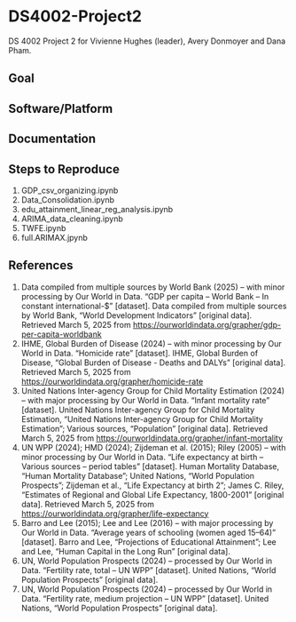 # DS4002-Project2
DS 4002 Project 2 for Vivienne Hughes (leader), Avery Donmoyer and Dana Pham.

## Goal

## Software/Platform

## Documentation

## Steps to Reproduce
1. GDP_csv_organizing.ipynb
2. Data_Consolidation.ipynb
3. edu_attainment_linear_reg_analysis.ipynb
4. ARIMA_data_cleaning.ipynb
5. TWFE.ipynb
6. full.ARIMAX.jpynb

## References
1. Data compiled from multiple sources by World Bank (2025) – with minor processing by Our World in Data. “GDP per capita – World Bank – In constant international-$” [dataset]. Data compiled from multiple sources by World Bank, “World Development Indicators” [original data]. Retrieved March 5, 2025 from https://ourworldindata.org/grapher/gdp-per-capita-worldbank 
2. IHME, Global Burden of Disease (2024) – with minor processing by Our World in Data. “Homicide rate” [dataset]. IHME, Global Burden of Disease, “Global Burden of Disease - Deaths and DALYs” [original data]. Retrieved March 5, 2025 from https://ourworldindata.org/grapher/homicide-rate 
3. United Nations Inter-agency Group for Child Mortality Estimation (2024) – with major processing by Our World in Data. “Infant mortality rate” [dataset]. United Nations Inter-agency Group for Child Mortality Estimation, “United Nations Inter-agency Group for Child Mortality Estimation”; Various sources, “Population” [original data]. Retrieved March 5, 2025 from https://ourworldindata.org/grapher/infant-mortality 
4. UN WPP (2024); HMD (2024); Zijdeman et al. (2015); Riley (2005) – with minor processing by Our World in Data. “Life expectancy at birth – Various sources – period tables” [dataset]. Human Mortality Database, “Human Mortality Database”; United Nations, “World Population Prospects”; Zijdeman et al., “Life Expectancy at birth 2”; James C. Riley, “Estimates of Regional and Global Life Expectancy, 1800-2001” [original data]. Retrieved March 5, 2025 from https://ourworldindata.org/grapher/life-expectancy  
5. Barro and Lee (2015); Lee and Lee (2016) – with major processing by Our World in Data. “Average years of schooling (women aged 15–64)” [dataset]. Barro and Lee, “Projections of Educational Attainment”; Lee and Lee, “Human Capital in the Long Run” [original data]. 
6. UN, World Population Prospects (2024) – processed by Our World in Data. “Fertility rate, total – UN WPP” [dataset]. United Nations, “World Population Prospects” [original data].
7. UN, World Population Prospects (2024) – processed by Our World in Data. “Fertility rate, medium projection – UN WPP” [dataset]. United Nations, “World Population Prospects” [original data]. 
